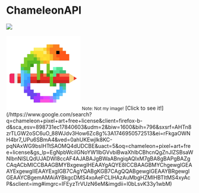 # ChameleonAPI
[![](https://jitpack.io/v/Nerd10000/ChameleonAPI.svg)](https://jitpack.io/#Nerd10000/ChameleonAPI)



<img src="logo.png" width="200" height="200">
<small>Note: Not my image!</small> [Click to see it!](/https://www.google.com/search?q=chameleon+pixel+art+free+license&client=firefox-b-d&sca_esv=898731ec17840603&udm=2&biw=1600&bih=796&sxsrf=AHTn8zrTLGW2oSC6uO_88WJdv3How6Zc8g%3A1746950572513&ei=rFkgaOWNH4br7_UPu6SBmA4&ved=0ahUKEwjlk8KC-pqNAxWG9bsIHTtSAOMQ4dUDCBE&uact=5&oq=chameleon+pixel+art+free+license&gs_lp=EgNpbWciIGNoYW1lbGVvbiBwaXhlbCBhcnQgZnJlZSBsaWNlbnNlSLQdUJADWI8ccAF4AJABAJgBWaABngiqAQIxM7gBA8gBAPgBAZgCAqACbMICCBAAGBMYBxgewgIHEAAYgAQYE8ICCBAAGBMYChgewgIGEAAYExgewgIIEAAYExgIGB7CAgYQABgKGB7CAgQQABgewgIGEAAYBRgewgIGEAAYCBgemAMAiAYBkgcDMS4xoAeFCLIHAzAuMbgHZMIHBTItMS4xyAcP&sclient=img#imgrc=IFEyzTrVUzN6eM&imgdii=l0bLsvK33y1wbM)
